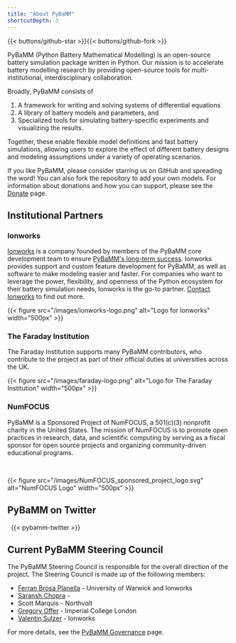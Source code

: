 ```yaml
---
title: "About PyBaMM"
shortcutDepth: 3
---
```


{{< buttons/github-star >}}{{< buttons/github-fork >}}

PyBaMM (Python Battery Mathematical Modelling) is an open-source battery simulation package written in Python. Our mission is to accelerate battery modelling research by providing open-source tools for multi-institutional, interdisciplinary collaboration.

Broadly, PyBaMM consists of

1. A framework for writing and solving systems of differential equations
2. A library of battery models and parameters, and
3. Specialized tools for simulating battery-specific experiments and visualizing the results.

Together, these enable flexible model definitions and fast battery simulations, allowing users to explore the effect of different battery designs and modeling assumptions under a variety of operating scenarios.

If you like PyBaMM, please consider starring us on GitHub and spreading the word! You can also fork the repository to add your own models. For information about
donations and how you can support, please see the [Donate](/donate/) page.

## Institutional Partners

### Ionworks

[Ionworks](https://ion-works.com/) is a company founded by members of the PyBaMM core development team to ensure [PyBaMM's long-term success](https://ion-works.com/blog/our-relationship-with-pybamm).
Ionworks provides support and custom feature development for PyBaMM, as well as software to make modeling easier and faster.
For companies who want to leverage the power, flexibility, and openness of the Python ecosystem for their battery simulation needs, Ionworks is the go-to partner.
[Contact Ionworks](https://ion-works.com/contact) to find out more.
<br>

{{< figure src="/images/ionworks-logo.png" alt="Logo for Ionworks" width="500px" >}}

<p>

### The Faraday Institution

The Faraday Institution supports many PyBaMM contributors, who contribute to the project as part of their official duties at universities across the UK.
<br>

{{< figure src="/images/faraday-logo.png" alt="Logo for The Faraday Institution" width="500px" >}}

<p>

### NumFOCUS

PyBaMM is a Sponsored Project of NumFOCUS, a 501(c)(3) nonprofit charity in the United States. The mission of NumFOCUS is to promote open practices in research, data, and scientific computing by serving as a fiscal sponsor for open source projects and organizing community-driven educational programs.

<br>

{{< figure src="/images/NumFOCUS_sponsored_project_logo.svg" alt="NumFOCUS Logo" width="500px" >}}

## PyBaMM on Twitter

<p>
&nbsp;
{{< pybamm-twitter >}}

## Current PyBaMM Steering Council

The PyBaMM Steering Council is responsible for the overall direction of the project. The Steering Council is made up of the following members:

- [Ferran Brosa Planella](https://www.brosaplanella.xyz) - University of Warwick and Ionworks
- [Saransh Chopra](https://saransh-cpp.github.io) -
- Scott Marquis - Northvolt
- [Gregory Offer](https://www.imperial.ac.uk/people/gregory.offer) - Imperial College London
- [Valentin Sulzer](https://sites.google.com/view/valentinsulzer) - Ionworks

For more details, see the [PyBaMM Governance](/governance) page.
